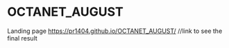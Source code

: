 # OCTANET_AUGUST
Landing page
  https://pr1404.github.io/OCTANET_AUGUST/  //link to see the final result

